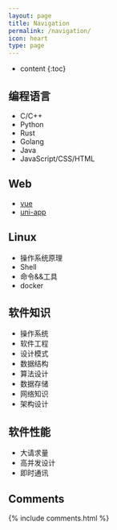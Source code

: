 ```yaml
---
layout: page
title: Navigation
permalink: /navigation/
icon: heart
type: page
---
```


* content
{:toc}

## 编程语言
- C/C++
- Python
- Rust
- Golang
- Java
- JavaScript/CSS/HTML

## Web
- [vue](https://cn.vuejs.org/)
- [uni-app](https://uniapp.dcloud.io/)

## Linux
- 操作系统原理
- Shell
- 命令&&工具
- docker

## 软件知识
- 操作系统
- 软件工程
- 设计模式
- 数据结构
- 算法设计
- 数据存储
- 网络知识
- 架构设计

## 软件性能
- 大请求量
- 高并发设计
- 即时通讯

## Comments

{% include comments.html %}
